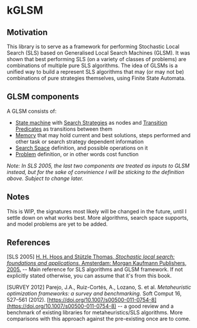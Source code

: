 # kGLSM
## Motivation
This library is to serve as a framework for performing Stochastic Local Search (SLS) based on Generalised Local Search Machines (GLSM). It was shown that best performing SLS (on a variety of classes of problems) are combinations of multiple pure SLS algorithms. The idea of GLSMs is a unified way to build a represent SLS algorithms that may (or may not be) combinations of pure strategies themselves, using Finite State Automata.

## GLSM components
A GLSM consists of:

* [State machine](src/main/kotlin/com/sihvi/glsm/sls/StateMachine.kt) with [Search Strategies](src/main/kotlin/com/sihvi/glsm/strategy/Strategy.kt) as nodes and [Transition Predicates](src/main/kotlin/com/sihvi/glsm/transitionpredicate/TransitionPredicate.kt) as transitions between them
* [Memory](src/main/kotlin/com/sihvi/glsm/memory/Memory.kt) that may hold current and best solutions, steps performed and other task or search strategy dependent information
* [Search Space](src/main/kotlin/com/sihvi/glsm/space/SearchSpace.kt) definition, and possible operations on it 
* [Problem](src/main/kotlin/com/sihvi/glsm/problem/Problem.kt) definition, or in other words cost function

_Note: In SLS 2005, the last two components are treated as inputs to GLSM instead, but for the sake of convinience I will be sticking to the definition above. Subject to change later._

## Notes
This is WIP, the signatures most likely will be changed in the future, until I settle down on what works best. More algorithms, search space supports, and model problems are yet to be added.

## References
[SLS 2005] [H. H. Hoos and Stützle Thomas, _Stochastic local search: foundations and applications._ Amsterdam: Morgan Kaufmann Publishers, 2005.](https://www.elsevier.com/books/stochastic-local-search/hoos/978-1-55860-872-6) -- Main reference for SLS algorithms and GLSM framework. If not explicitly stated otherwise, you can assume that it's from this book.

[SURVEY 2012] Parejo, J.A., Ruiz-Cortés, A., Lozano, S. et al. _Metaheuristic optimization frameworks: a survey and benchmarking._ Soft Comput 16, 527–561 (2012). [https://doi.org/10.1007/s00500-011-0754-8](https://doi.org/10.1007/s00500-011-0754-8) -- a good review and a benchmark of existing libraries for metaheuristics/SLS algorithms. More comparisons with this approach against the pre-existing once are to come.
